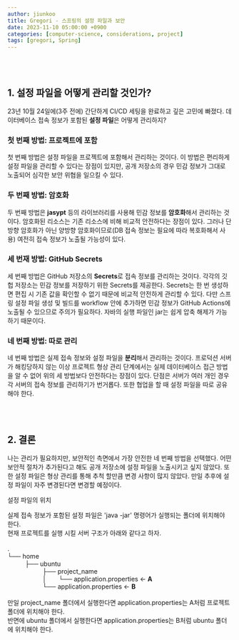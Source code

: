 ```yaml
---
author: jiunkoo
title: Gregori - 스프링의 설정 파일과 보안
date: 2023-11-10 05:00:00 +0900
categories: [computer-science, considerations, project]
tags: [gregori, Spring]
---
```


<br/>
<br/>

## 1. 설정 파일을 어떻게 관리할 것인가?

23년 10월 24일에(3주 전에) 간단하게 CI/CD 세팅을 완료하고 깊은 고민에 빠졌다. 데이터베이스 접속 정보가 포함된 **설정 파일**은 어떻게 관리하지?<br/>

### 첫 번째 방법: 프로젝트에 포함

첫 번째 방법은 설정 파일을 프로젝트에 포함해서 관리하는 것이다. 이 방법은 편리하게 설정 파일을 관리할 수 있다는 장점이 있지만, 공개 저장소의 경우 민감 정보가 그대로 노출되어 심각한 보안 위협을 일으킬 수 있다.<br/>

### 두 번째 방법: 암호화

두 번째 방법은 **jasypt** 등의 라이브러리를 사용해 민감 정보를 **암호화**해서 관리하는 것이다. 암호화된 리소스는 기존 리소스에 비해 비교적 안전하다는 장점이 있다. 그러나 단방향 암호화가 아닌 양방향 암호화이므로(DB 접속 정보는 필요에 따라 복호화해서 사용) 여전히 접속 정보가 노출될 가능성이 있다.<br/>

### 세 번재 방법: GitHub Secrets

세 번째 방법은 GitHub 저장소의 **Secrets**로 접속 정보를 관리하는 것이다. 각각의 깃헙 저장소는 민감 정보를 저장하기 위한 Secrets를 제공한다. Secrets는 한 번 생성하면 편집 시 기존 값을 확인할 수 없기 때문에 비교적 안전하게 관리할 수 있다. 다만 스프링 설정 파일 생성 및 빌드를 workflow 안에 추가하면 민감 정보가 GitHub Actions에 노출될 수 있으므로 주의가 필요하다. 자바의 실행 파일인 jar는 쉽게 압축 해제가 가능하기 때문이다.<br/>

### 네 번째 방법: 따로 관리

네 번째 방법은 실제 접속 정보와 설정 파일을 **분리**해서 관리하는 것이다. 프로덕션 서버가 해킹당하지 않는 이상 프로젝트 형상 관리 단계에서는 실제 데이터베이스 접근 방법을 알 수 없어 위의 세 방법보다 안전하다는 장점이 있다. 단점은 서버가 여러 개인 경우 각 서버의 접속 정보를 관리하기가 번거롭다. 또한 협업을 할 때 설정 파일을 따로 공유해야 한다.<br/>

<br/>
<br/>

## 2. 결론

나는 관리가 필요하지만, 보안적인 측면에서 가장 안전한 네 번째 방법을 선택했다. 어떤 보안적 절차가 추가된다고 해도 공개 저장소에 설정 파일을 노출시키고 싶지 않았다. 또한 설정 파일은 형상 관리를 통해 추척 할만큼 변경 사항이 많지 않았다. 만일 추후에 설정 파일이 자주 변경된다면 변경할 예정이다.<br/>


<div class="adm-note-consi consi-bold">
  <div class="adm-title-note-consi">설정 파일의 위치</div>
  <p>
    실제 접속 정보가 포함된 설정 파일은 'java -jar' 명령어가 실행되는 폴더에 위치해야 한다.<br/>
    현재 프로젝트를 실행 시킬 서버 구조가 아래와 같다고 하자.<br/>
    <br/>
    .<br/>
    └── home<br/>
&nbsp;&nbsp;&nbsp;&nbsp;&nbsp;&nbsp;&nbsp;&nbsp;&nbsp;&nbsp;├── ubuntu<br/>
&nbsp;&nbsp;&nbsp;&nbsp;&nbsp;&nbsp;&nbsp;&nbsp;&nbsp;&nbsp;&nbsp;&nbsp;&nbsp;&nbsp;&nbsp;&nbsp;&nbsp;&nbsp;&nbsp;&nbsp;├── project_name<br/>
&nbsp;&nbsp;&nbsp;&nbsp;&nbsp;&nbsp;&nbsp;&nbsp;&nbsp;&nbsp;&nbsp;&nbsp;&nbsp;&nbsp;&nbsp;&nbsp;&nbsp;&nbsp;&nbsp;&nbsp;│&nbsp;&nbsp;&nbsp;&nbsp;&nbsp;&nbsp;&nbsp;└── application.properties <- <b>A</b><br/>
&nbsp;&nbsp;&nbsp;&nbsp;&nbsp;&nbsp;&nbsp;&nbsp;&nbsp;&nbsp;&nbsp;&nbsp;&nbsp;&nbsp;&nbsp;&nbsp;&nbsp;&nbsp;&nbsp;&nbsp;└── application.properties <- <b>B</b><br/>
    <br/>
    만일 project_name 폴더에서 실행한다면 application.properties는 A처럼 프로젝트 폴더에 위치해야 한다.<br/>
    반면에 ubuntu 폴더에서 실행한다면 application.properties는 B처럼 ubuntu 폴더에 위치해야 한다.
  </p>
</div>
